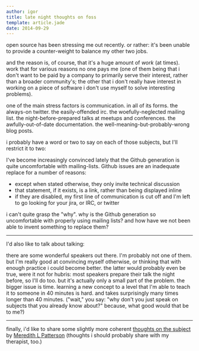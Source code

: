 ```yaml
---
author: igor
title: late night thoughts on foss
template: article.jade
date: 2014-09-29
---
```


open source has been stressing me out recently. or rather: it's been unable to
provide a counter-weight to balance my other two jobs.

<span class="more"></span>

and the reason is, of course, that it's a huge amount of *work* (at times).
work that for various reasons no one pays me (one of them being that i don't
want to be paid by a company to primarily serve their interest, rather than a
broader community's; the other that i don't really have interest in working on
a piece of software i don't use myself to solve interesting problems).

one of the main stress factors is communication. in all of its forms.
the always-on twitter. the easily-offended irc. the woefully-neglected mailing
list. the night-before-prepared talks at meetups and conferences. the
awfully-out-of-date documentation. the well-meaning-but-probably-wrong blog
posts.

i probably have a word or two to say on each of those subjects, but I'll restrict it to two:

I've become increasingly convinced lately that the Github generation is quite
uncomfortable with mailing-lists. Github issues are an inadequate replace for a
number of reasons:

* except when stated otherwise, they only invite technical discussion
* that statement, if it exists, is a link, rather than being displayed inline
* if they are disabled, my first line of communication is cut off and I'm left
  to go looking for your jira, or IRC, or twitter

i can't quite grasp the "why". why is the Github generation so uncomfortable
with properly using mailing lists? and how have we not been able to invent
something to replace them?

---

I'd also like to talk about talking: 

there are some wonderful speakers out there. I'm probably not one of them. but
I'm really good at convincing myself otherwise, or thinking that with enough
practice i could become better. the latter would probably even be true, were it
not for hubris: most speakers prepare their talk the night before, so I'll do
too. but it's actually only a small part of the problem. the bigger issue is
time. learning a new concept to a level that I'm able to teach it to someone in
40 minutes is hard. and takes surprisingly many times longer than 40 minutes.
("wait," you say: "why don't you just speak on subjects that you already know
about?" because, what good would that be to me?)

---

finally, i'd like to share some slightly more coherent [thoughts on the
subject](https://medium.com/message/how-i-explained-heartbleed-to-my-therapist-4c1dbcbe1099)
by [Meredith L Patterson](https://twitter.com/maradydd) (thoughts i should
probably share with my therapist, too.)

